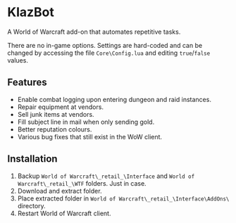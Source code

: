 # KlazBot

A World of Warcraft add-on that automates repetitive tasks.

There are no in-game options. Settings are hard-coded and can be changed by accessing the file `Core\Config.lua` and editing `true`/`false` values.

## Features

- Enable combat logging upon entering dungeon and raid instances.
- Repair equipment at vendors.
- Sell junk items at vendors.
- Fill subject line in mail when only sending gold.
- Better reputation colours.
- Various bug fixes that still exist in the WoW client.

## Installation

1. Backup `World of Warcraft\_retail_\Interface` and `World of Warcraft\_retail_\WTF` folders. Just in case.
2. Download and extract folder.
3. Place extracted folder in `World of Warcraft\_retail_\Interface\AddOns\` directory.
4. Restart World of Warcraft client.
